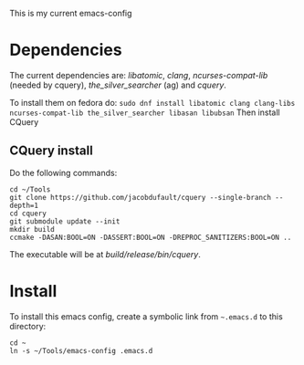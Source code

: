 This is my current emacs-config

# Dependencies

The current dependencies are: *libatomic*, *clang*, *ncurses-compat-lib* (needed by cquery), *the_silver_searcher* (ag) and *cquery*.

To install them on fedora do: `sudo dnf install libatomic clang clang-libs ncurses-compat-lib the_silver_searcher libasan libubsan`
Then install CQuery

## CQuery install
Do the following commands:

```
cd ~/Tools
git clone https://github.com/jacobdufault/cquery --single-branch --depth=1
cd cquery
git submodule update --init
mkdir build
ccmake -DASAN:BOOL=ON -DASSERT:BOOL=ON -DREPROC_SANITIZERS:BOOL=ON ..
```

The executable will be at *build/release/bin/cquery*.

# Install
To install this emacs config, create a symbolic link from `~.emacs.d` to this directory:

```
cd ~
ln -s ~/Tools/emacs-config .emacs.d
```
